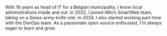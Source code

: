 With 16 years as head of IT for a Belgian municipality, I know local administrations inside and out. In 2022, I joined iMio’s SmartWeb team, taking on a Swiss-army-knife role. In 2024, I also started working part-time with the DevOps team. As a passionate open-source enthusiast, I'm always eager to learn and grow.
